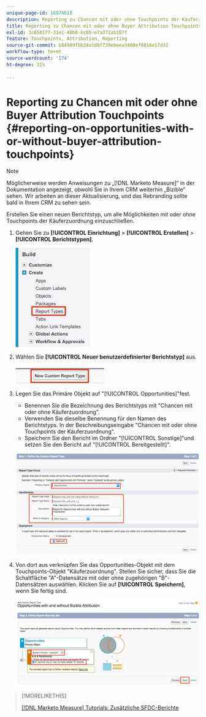 ```yaml
---
unique-page-id: 18874618
description: Reporting zu Chancen mit oder ohne Touchpoints der Käuferzuordnung - [!DNL Marketo Measure]
title: Reporting zu Chancen mit oder ohne Buyer Attribution Touchpoints
exl-id: 3c658177-31e1-46b8-bc6b-e7a372ab187f
feature: Touchpoints, Attribution, Reporting
source-git-commit: b84909fbb34a1d8f739ebeea3400ef8816e17d32
workflow-type: tm+mt
source-wordcount: '174'
ht-degree: 31%

---
```


# Reporting zu Chancen mit oder ohne Buyer Attribution Touchpoints {#reporting-on-opportunities-with-or-without-buyer-attribution-touchpoints}

>[!NOTE]
>
>Möglicherweise werden Anweisungen zu „[!DNL Marketo Measure]“ in der Dokumentation angezeigt, obwohl Sie in Ihrem CRM weiterhin „Bizible“ sehen. Wir arbeiten an dieser Aktualisierung, und das Rebranding sollte bald in Ihrem CRM zu sehen sein.

Erstellen Sie einen neuen Berichtstyp, um alle Möglichkeiten mit oder ohne Touchpoints der Käuferzuordnung einzuschließen.

1. Gehen Sie zu **[!UICONTROL Einrichtung]** > **[!UICONTROL Erstellen]** > **[!UICONTROL Berichtstypen]**.

   ![](assets/1-1.jpg)

1. Wählen Sie **[!UICONTROL Neuer benutzerdefinierter Berichtstyp]** aus.

   ![](assets/2-1.jpg)

1. Legen Sie das Primäre Objekt auf &quot;[!UICONTROL Opportunities]&quot;fest.

   * Benennen Sie die Bezeichnung des Berichtstyps mit &quot;Chancen mit oder ohne Käuferzuordnung&quot;.
   * Verwenden Sie dieselbe Benennung für den Namen des Berichtstyps. In der Beschreibungseingabe &quot;Chancen mit oder ohne Touchpoints der Käuferzuordnung&quot;.
   * Speichern Sie den Bericht im Ordner &quot;[!UICONTROL Sonstige]&quot;und setzen Sie den Bericht auf &quot;[!UICONTROL Bereitgestellt]&quot;.

   ![](assets/3-1.jpg)

1. Von dort aus verknüpfen Sie das Opportunities-Objekt mit dem Touchpoints-Objekt &quot;Käuferzuordnung&quot;. Stellen Sie sicher, dass Sie die Schaltfläche &quot;A&quot;-Datensätze mit oder ohne zugehörigen &quot;B&quot;-Datensätzen auswählen. Klicken Sie auf **[!UICONTROL Speichern]**, wenn Sie fertig sind.

   ![](assets/4-1.jpg)

>[!MORELIKETHIS]
>
>[[!DNL Marketo Measure] Tutorials: Zusätzliche SFDC-Berichte](https://experienceleague.adobe.com/en/docs/marketo-measure-learn/tutorials/onboarding/marketo-measure-102/addtional-salesforce-reports)
